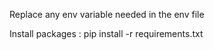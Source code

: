 Replace any env variable needed in the env file


Install packages : pip install -r requirements.txt
